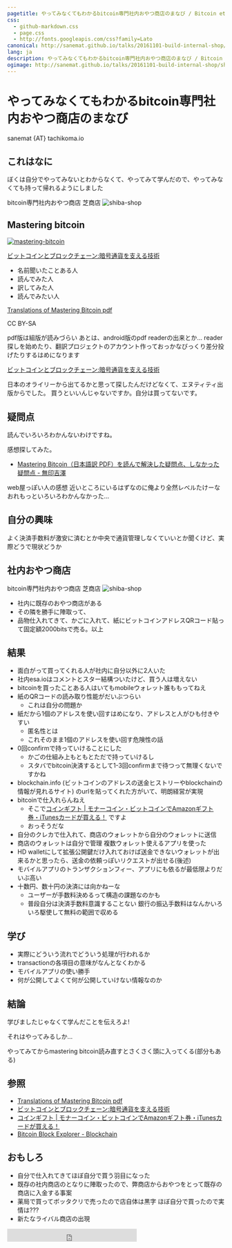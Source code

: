 ```yaml
---
pagetitle: やってみなくてもわかるbitcoin専門社内おやつ商店のまなび / Bitcoin etc #2
css:
  - github-markdown.css
  - page.css
  - http://fonts.googleapis.com/css?family=Lato
canonical: http://sanemat.github.io/talks/20161101-build-internal-shop/
lang: ja
description: やってみなくてもわかるbitcoin専門社内おやつ商店のまなび / Bitcoin etc #2
ogimage: http://sanemat.github.io/talks/20161101-build-internal-shop/shiba-shop.jpg
---
```

<script type="text/javascript">
  window.analytics=window.analytics||[],window.analytics.methods=["identify","group","track","page","pageview","alias","ready","on","once","off","trackLink","trackForm","trackClick","trackSubmit"],window.analytics.factory=function(t){return function(){var a=Array.prototype.slice.call(arguments);return a.unshift(t),window.analytics.push(a),window.analytics}};for(var i=0;i<window.analytics.methods.length;i++){var key=window.analytics.methods[i];window.analytics[key]=window.analytics.factory(key)}window.analytics.load=function(t){if(!document.getElementById("analytics-js")){var a=document.createElement("script");a.type="text/javascript",a.id="analytics-js",a.async=!0,a.src=("https:"===document.location.protocol?"https://":"http://")+"cdn.segment.io/analytics.js/v1/"+t+"/analytics.min.js";var n=document.getElementsByTagName("script")[0];n.parentNode.insertBefore(a,n)}},window.analytics.SNIPPET_VERSION="2.0.9",
  window.analytics.load("ig7q6np7c1");
  window.analytics.page();
</script>

# やってみなくてもわかるbitcoin専門社内おやつ商店のまなび

sanemat {AT} tachikoma.io

## これはなに

ぼくは自分でやってみないとわからなくて、やってみて学んだので、やってみなくても持って帰れるようにしました


bitcoin専門社内おやつ商店 芝商店
![shiba-shop](./shiba-shop.jpg)

## Mastering bitcoin

[![mastering-bitcoin](./mastering-bitcoin.jpg)](https://www.bitcoinbook.info/translations-of-mastering-bitcoin/)

[ビットコインとブロックチェーン:暗号通貨を支える技術](https://www.amazon.co.jp/dp/4757103670)

- 名前聞いたことある人
- 読んでみた人
- 訳してみた人
- 読んでみたい人

[Translations of Mastering Bitcoin pdf](https://www.bitcoinbook.info/translations-of-mastering-bitcoin/)

CC BY-SA

pdf版は組版が読みづらい あとは、android版のpdf readerの出来とか…
reader探しを始めたり、翻訳プロジェクトのアカウント作っておっかなびっくり差分投げたりするはめになります

[ビットコインとブロックチェーン:暗号通貨を支える技術](https://www.amazon.co.jp/dp/4757103670)

日本のオライリーから出てるかと思って探したんだけどなくて、エヌティティ出版からでした。
買うといいんじゃないですか。自分は買ってないです。

## 疑問点

読んでいろいろわかんないわけですね。

感想探してみた。

- [Mastering Bitcoin（日本語訳 PDF）を読んで解決した疑問点、しなかった疑問点 - 無印吉澤](http://muziyoshiz.hatenablog.com/entry/2016/02/25/011117)

web屋っぽい人の感想 近いところにいるはずなのに俺より全然レベルたけーな おれもっといろいろわかんなかった…


## 自分の興味

よく決済手数料が激安に済むとか中央で通貨管理しなくていいとか聞くけど、実際どうで現状どうか

## 社内おやつ商店

bitcoin専門社内おやつ商店 芝商店
![shiba-shop](./shiba-shop.jpg)

- 社内に既存のおやつ商店がある
- その隣を勝手に陣取って、
- 品物仕入れてきて、かごに入れて、紙にビットコインアドレスQRコード貼って固定額2000bitsで売る。以上


## 結果

- 面白がって買ってくれる人が社内に自分以外に2人いた
- 社内esa.ioはコメントとスター結構ついたけど、買う人は増えない
- bitcoinを買ったことある人はいてもmobileウォレット誰ももってねえ
- 紙のQRコードの読み取り性能がだいぶつらい
    - これは自分の問題か
- 紙だから1個のアドレスを使い回すはめになり、アドレスと人がひも付きやすい
    - 匿名性とは
    - これそのまま1個のアドレスを使い回す危険性の話
- 0回confirmで持っていけることにした
    - かごの仕組み上もともとただで持っていけるし
    - スタバでbitcoin決済するとして1-3回confirmまで待つって無理くないですかね
- blockchain.info (ビットコインのアドレスの送金ヒストリーやblockchainの情報が見れるサイト) のurlを貼ってくれた方がいて、明朗経営が実現
- bitcoinで仕入れらんねえ
    - そこで[コインギフト | モナーコイン・ビットコインでAmazonギフト券・iTunesカードが買える！](https://coingift.jp/) ですよ
    - おっそうだな
- 自分のクレカで仕入れて、商店のウォレットから自分のウォレットに送信
- 商店のウォレットは自分で管理 複数ウォレット使えるアプリを使った
- HD walletにして拡張公開鍵だけ入れておけば送金できないウォレットが出来るかと思ったら、送金の依頼っぽいリクエストが出せる(後述)
- モバイルアプリのトランザクションフィー、アプリにも依るが最低限よりだいぶ高い
- 十数円、数十円の決済には向かねーな
    - ユーザーが手数料決めるって構造の課題なのかも
    - 普段自分は決済手数料意識することない 銀行の振込手数料はなんかいろいろ駆使して無料の範囲で収める

## 学び

- 実際にどういう流れでどういう処理が行われるか
- transactionの各項目の意味がなんとなくわかる
- モバイルアプリの使い勝手
- 何が公開してよくて何が公開していけない情報なのか

## 結論

学びましたじゃなくて学んだことを伝えろよ!

それはやってみるしか…

やってみてからmastering bitcoin読み直すとさくさく頭に入ってくる(部分もある)

## 参照

- [Translations of Mastering Bitcoin pdf](https://www.bitcoinbook.info/translations-of-mastering-bitcoin/)
- [ビットコインとブロックチェーン:暗号通貨を支える技術](https://www.amazon.co.jp/dp/4757103670)
- [コインギフト | モナーコイン・ビットコインでAmazonギフト券・iTunesカードが買える！](https://coingift.jp/)
- [Bitcoin Block Explorer - Blockchain](https://blockchain.info/)

## おもしろ

- 自分で仕入れてきてほぼ自分で買う羽目になった
- 既存の社内商店のとなりに陣取ったので、弊商店からおやつをとって既存の商店に入金する事案
- 薬局で買ってボッタクリで売ったので店自体は黒字 ほぼ自分で買ったので実情は???
- 新たなライバル商店の出現


<iframe src="http://expando.github.io/add/?u=http%3A%2F%2Fsanemat.github.io%2Ftalks%2F20161101-build-internal-shop%2F&t=Build%20Internal%20Shop%20%2F%20Bitcoin%20etc%2C%20%232" frameborder=0 frametransparency=1 scrolling=no height=30 width=300>
</iframe>
